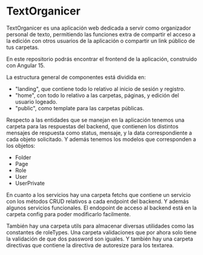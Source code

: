 # TextOrganicer

TextOrganicer es una aplicación web dedicada a servir como organizador personal de texto, permitiendo las funciones extra de compartir el acceso a la edición con otros usuarios de la aplicación o compartir un link público de tus carpetas.

En este repositorio podrás encontrar el frontend de la aplicación, construido con Angular 15.

La estructura general de componentes está dividida en:
- "landing", que contiene todo lo relativo al inicio de sesión y registro.
- "home", con todo lo relativo a las carpetas, páginas, y edición del usuario logeado.
- "public", como template para las carpetas públicas.

Respecto a las entidades que se manejan en la aplicación tenemos una carpeta para las respuestas del backend, que contienen los distintos mensajes de respuesta como status, mensaje, y la data correspondiente a cada objeto solicitado. Y además tenemos los modelos que corresponden a los objetos:

- Folder
- Page
- Role
- User
- UserPrivate

En cuanto a los servicios hay una carpeta fetchs que contiene un servicio con los métodos CRUD relativos a cada endpoint del backend. Y además algunos servicios funcionales. El endopoint de acceso al backend está en la carpeta config para poder modificarlo facilmente.

También hay una carpeta utils para almacenar diversas utilidades como las constantes de roleTypes. Una carpeta validaciones que por ahora solo tiene la validación de que dos password son iguales. Y también hay una carpeta directivas que contiene la directiva de autoresize para los textarea.

